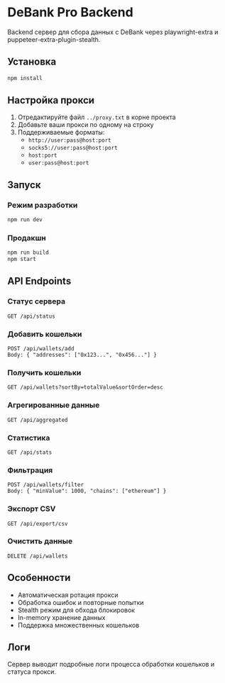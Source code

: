 # DeBank Pro Backend

Backend сервер для сбора данных с DeBank через playwright-extra и puppeteer-extra-plugin-stealth.

## Установка

```bash
npm install
```

## Настройка прокси

1. Отредактируйте файл `../proxy.txt` в корне проекта
2. Добавьте ваши прокси по одному на строку
3. Поддерживаемые форматы:
   - `http://user:pass@host:port`
   - `socks5://user:pass@host:port`
   - `host:port`
   - `user:pass@host:port`

## Запуск

### Режим разработки
```bash
npm run dev
```

### Продакшн
```bash
npm run build
npm start
```

## API Endpoints

### Статус сервера
```
GET /api/status
```

### Добавить кошельки
```
POST /api/wallets/add
Body: { "addresses": ["0x123...", "0x456..."] }
```

### Получить кошельки
```
GET /api/wallets?sortBy=totalValue&sortOrder=desc
```

### Агрегированные данные
```
GET /api/aggregated
```

### Статистика
```
GET /api/stats
```

### Фильтрация
```
POST /api/wallets/filter
Body: { "minValue": 1000, "chains": ["ethereum"] }
```

### Экспорт CSV
```
GET /api/export/csv
```

### Очистить данные
```
DELETE /api/wallets
```

## Особенности

- Автоматическая ротация прокси
- Обработка ошибок и повторные попытки
- Stealth режим для обхода блокировок
- In-memory хранение данных
- Поддержка множественных кошельков

## Логи

Сервер выводит подробные логи процесса обработки кошельков и статуса прокси. 